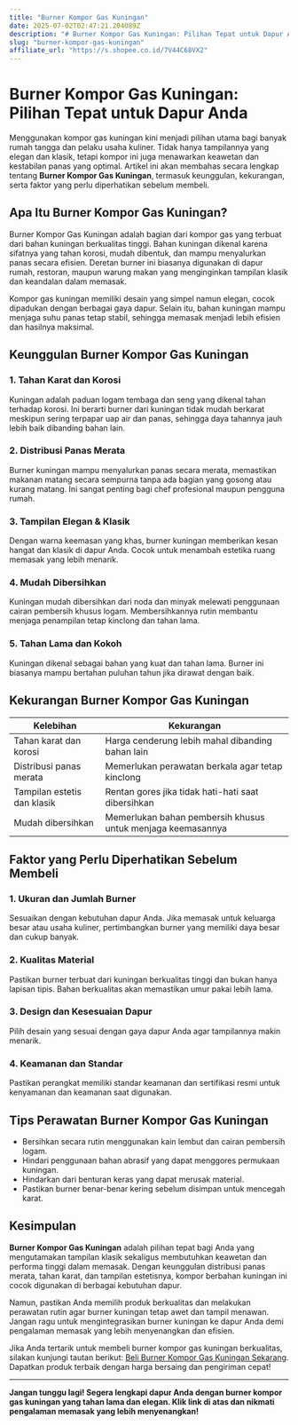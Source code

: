 ```yaml
---
title: "Burner Kompor Gas Kuningan"
date: 2025-07-02T02:47:21.204089Z
description: "# Burner Kompor Gas Kuningan: Pilihan Tepat untuk Dapur Anda..."
slug: "burner-kompor-gas-kuningan"
affiliate_url: "https://s.shopee.co.id/7V44C68VX2"
---
```

# Burner Kompor Gas Kuningan: Pilihan Tepat untuk Dapur Anda

Menggunakan kompor gas kuningan kini menjadi pilihan utama bagi banyak rumah tangga dan pelaku usaha kuliner. Tidak hanya tampilannya yang elegan dan klasik, tetapi kompor ini juga menawarkan keawetan dan kestabilan panas yang optimal. Artikel ini akan membahas secara lengkap tentang **Burner Kompor Gas Kuningan**, termasuk keunggulan, kekurangan, serta faktor yang perlu diperhatikan sebelum membeli.

## Apa Itu Burner Kompor Gas Kuningan?

Burner Kompor Gas Kuningan adalah bagian dari kompor gas yang terbuat dari bahan kuningan berkualitas tinggi. Bahan kuningan dikenal karena sifatnya yang tahan korosi, mudah dibentuk, dan mampu menyalurkan panas secara efisien. Deretan burner ini biasanya digunakan di dapur rumah, restoran, maupun warung makan yang menginginkan tampilan klasik dan keandalan dalam memasak.

Kompor gas kuningan memiliki desain yang simpel namun elegan, cocok dipadukan dengan berbagai gaya dapur. Selain itu, bahan kuningan mampu menjaga suhu panas tetap stabil, sehingga memasak menjadi lebih efisien dan hasilnya maksimal.

## Keunggulan Burner Kompor Gas Kuningan

### 1. Tahan Karat dan Korosi  
Kuningan adalah paduan logam tembaga dan seng yang dikenal tahan terhadap korosi. Ini berarti burner dari kuningan tidak mudah berkarat meskipun sering terpapar uap air dan panas, sehingga daya tahannya jauh lebih baik dibanding bahan lain.

### 2. Distribusi Panas Merata  
Burner kuningan mampu menyalurkan panas secara merata, memastikan makanan matang secara sempurna tanpa ada bagian yang gosong atau kurang matang. Ini sangat penting bagi chef profesional maupun pengguna rumah.

### 3. Tampilan Elegan & Klasik  
Dengan warna keemasan yang khas, burner kuningan memberikan kesan hangat dan klasik di dapur Anda. Cocok untuk menambah estetika ruang memasak yang lebih menarik.

### 4. Mudah Dibersihkan  
Kuningan mudah dibersihkan dari noda dan minyak melewati penggunaan cairan pembersih khusus logam. Membersihkannya rutin membantu menjaga penampilan tetap kinclong dan tahan lama.

### 5. Tahan Lama dan Kokoh  
Kuningan dikenal sebagai bahan yang kuat dan tahan lama. Burner ini biasanya mampu bertahan puluhan tahun jika dirawat dengan baik.

## Kekurangan Burner Kompor Gas Kuningan

| Kelebihan                          | Kekurangan                                                   |
|-----------------------------------|--------------------------------------------------------------|
| Tahan karat dan korosi          | Harga cenderung lebih mahal dibanding bahan lain             |
| Distribusi panas merata          | Memerlukan perawatan berkala agar tetap kinclong            |
| Tampilan estetis dan klasik     | Rentan gores jika tidak hati-hati saat dibersihkan           |
| Mudah dibersihkan               | Memerlukan bahan pembersih khusus untuk menjaga keemasannya |

## Faktor yang Perlu Diperhatikan Sebelum Membeli

### 1. Ukuran dan Jumlah Burner  
Sesuaikan dengan kebutuhan dapur Anda. Jika memasak untuk keluarga besar atau usaha kuliner, pertimbangkan burner yang memiliki daya besar dan cukup banyak.

### 2. Kualitas Material  
Pastikan burner terbuat dari kuningan berkualitas tinggi dan bukan hanya lapisan tipis. Bahan berkualitas akan memastikan umur pakai lebih lama.

### 3. Design dan Kesesuaian Dapur  
Pilih desain yang sesuai dengan gaya dapur Anda agar tampilannya makin menarik.

### 4. Keamanan dan Standar  
Pastikan perangkat memiliki standar keamanan dan sertifikasi resmi untuk kenyamanan dan keamanan saat digunakan.

## Tips Perawatan Burner Kompor Gas Kuningan

- Bersihkan secara rutin menggunakan kain lembut dan cairan pembersih logam.
- Hindari penggunaan bahan abrasif yang dapat menggores permukaan kuningan.
- Hindarkan dari benturan keras yang dapat merusak material.
- Pastikan burner benar-benar kering sebelum disimpan untuk mencegah karat.

## Kesimpulan

**Burner Kompor Gas Kuningan** adalah pilihan tepat bagi Anda yang mengutamakan tampilan klasik sekaligus membutuhkan keawetan dan performa tinggi dalam memasak. Dengan keunggulan distribusi panas merata, tahan karat, dan tampilan estetisnya, kompor berbahan kuningan ini cocok digunakan di berbagai kebutuhan dapur.

Namun, pastikan Anda memilih produk berkualitas dan melakukan perawatan rutin agar burner kuningan tetap awet dan tampil menawan. Jangan ragu untuk mengintegrasikan burner kuningan ke dapur Anda demi pengalaman memasak yang lebih menyenangkan dan efisien.

Jika Anda tertarik untuk membeli burner kompor gas kuningan berkualitas, silakan kunjungi tautan berikut: [Beli Burner Kompor Gas Kuningan Sekarang](https://s.shopee.co.id/7V44C68VX2). Dapatkan produk terbaik dengan harga bersaing dan pengiriman cepat!

---

**Jangan tunggu lagi! Segera lengkapi dapur Anda dengan burner kompor gas kuningan yang tahan lama dan elegan. Klik link di atas dan nikmati pengalaman memasak yang lebih menyenangkan!**